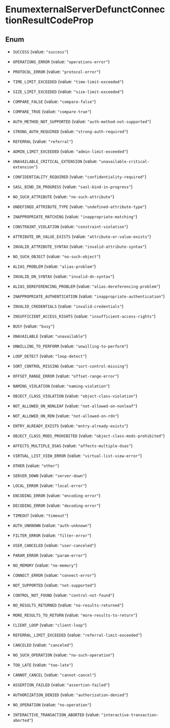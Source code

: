 

# EnumexternalServerDefunctConnectionResultCodeProp

## Enum


* `SUCCESS` (value: `"success"`)

* `OPERATIONS_ERROR` (value: `"operations-error"`)

* `PROTOCOL_ERROR` (value: `"protocol-error"`)

* `TIME_LIMIT_EXCEEDED` (value: `"time-limit-exceeded"`)

* `SIZE_LIMIT_EXCEEDED` (value: `"size-limit-exceeded"`)

* `COMPARE_FALSE` (value: `"compare-false"`)

* `COMPARE_TRUE` (value: `"compare-true"`)

* `AUTH_METHOD_NOT_SUPPORTED` (value: `"auth-method-not-supported"`)

* `STRONG_AUTH_REQUIRED` (value: `"strong-auth-required"`)

* `REFERRAL` (value: `"referral"`)

* `ADMIN_LIMIT_EXCEEDED` (value: `"admin-limit-exceeded"`)

* `UNAVAILABLE_CRITICAL_EXTENSION` (value: `"unavailable-critical-extension"`)

* `CONFIDENTIALITY_REQUIRED` (value: `"confidentiality-required"`)

* `SASL_BIND_IN_PROGRESS` (value: `"sasl-bind-in-progress"`)

* `NO_SUCH_ATTRIBUTE` (value: `"no-such-attribute"`)

* `UNDEFINED_ATTRIBUTE_TYPE` (value: `"undefined-attribute-type"`)

* `INAPPROPRIATE_MATCHING` (value: `"inappropriate-matching"`)

* `CONSTRAINT_VIOLATION` (value: `"constraint-violation"`)

* `ATTRIBUTE_OR_VALUE_EXISTS` (value: `"attribute-or-value-exists"`)

* `INVALID_ATTRIBUTE_SYNTAX` (value: `"invalid-attribute-syntax"`)

* `NO_SUCH_OBJECT` (value: `"no-such-object"`)

* `ALIAS_PROBLEM` (value: `"alias-problem"`)

* `INVALID_DN_SYNTAX` (value: `"invalid-dn-syntax"`)

* `ALIAS_DEREFERENCING_PROBLEM` (value: `"alias-dereferencing-problem"`)

* `INAPPROPRIATE_AUTHENTICATION` (value: `"inappropriate-authentication"`)

* `INVALID_CREDENTIALS` (value: `"invalid-credentials"`)

* `INSUFFICIENT_ACCESS_RIGHTS` (value: `"insufficient-access-rights"`)

* `BUSY` (value: `"busy"`)

* `UNAVAILABLE` (value: `"unavailable"`)

* `UNWILLING_TO_PERFORM` (value: `"unwilling-to-perform"`)

* `LOOP_DETECT` (value: `"loop-detect"`)

* `SORT_CONTROL_MISSING` (value: `"sort-control-missing"`)

* `OFFSET_RANGE_ERROR` (value: `"offset-range-error"`)

* `NAMING_VIOLATION` (value: `"naming-violation"`)

* `OBJECT_CLASS_VIOLATION` (value: `"object-class-violation"`)

* `NOT_ALLOWED_ON_NONLEAF` (value: `"not-allowed-on-nonleaf"`)

* `NOT_ALLOWED_ON_RDN` (value: `"not-allowed-on-rdn"`)

* `ENTRY_ALREADY_EXISTS` (value: `"entry-already-exists"`)

* `OBJECT_CLASS_MODS_PROHIBITED` (value: `"object-class-mods-prohibited"`)

* `AFFECTS_MULTIPLE_DSAS` (value: `"affects-multiple-dsas"`)

* `VIRTUAL_LIST_VIEW_ERROR` (value: `"virtual-list-view-error"`)

* `OTHER` (value: `"other"`)

* `SERVER_DOWN` (value: `"server-down"`)

* `LOCAL_ERROR` (value: `"local-error"`)

* `ENCODING_ERROR` (value: `"encoding-error"`)

* `DECODING_ERROR` (value: `"decoding-error"`)

* `TIMEOUT` (value: `"timeout"`)

* `AUTH_UNKNOWN` (value: `"auth-unknown"`)

* `FILTER_ERROR` (value: `"filter-error"`)

* `USER_CANCELED` (value: `"user-canceled"`)

* `PARAM_ERROR` (value: `"param-error"`)

* `NO_MEMORY` (value: `"no-memory"`)

* `CONNECT_ERROR` (value: `"connect-error"`)

* `NOT_SUPPORTED` (value: `"not-supported"`)

* `CONTROL_NOT_FOUND` (value: `"control-not-found"`)

* `NO_RESULTS_RETURNED` (value: `"no-results-returned"`)

* `MORE_RESULTS_TO_RETURN` (value: `"more-results-to-return"`)

* `CLIENT_LOOP` (value: `"client-loop"`)

* `REFERRAL_LIMIT_EXCEEDED` (value: `"referral-limit-exceeded"`)

* `CANCELED` (value: `"canceled"`)

* `NO_SUCH_OPERATION` (value: `"no-such-operation"`)

* `TOO_LATE` (value: `"too-late"`)

* `CANNOT_CANCEL` (value: `"cannot-cancel"`)

* `ASSERTION_FAILED` (value: `"assertion-failed"`)

* `AUTHORIZATION_DENIED` (value: `"authorization-denied"`)

* `NO_OPERATION` (value: `"no-operation"`)

* `INTERACTIVE_TRANSACTION_ABORTED` (value: `"interactive-transaction-aborted"`)



